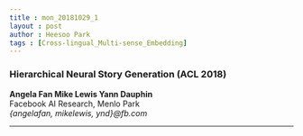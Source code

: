 ```yaml
---
title : mon_20181029_1
layout : post
author : Heesoo Park
tags : [Cross-lingual_Multi-sense_Embedding]
---
```


<h3>Hierarchical Neural Story Generation (ACL 2018)</h3>


<p>

<b>Angela Fan   Mike Lewis    Yann Dauphin</b><br/>
Facebook AI Research, Menlo Park<br/>
<em>{angelafan, mikelewis, ynd}@fb.com</em>







</p>

<hr />
<p>
</p>
